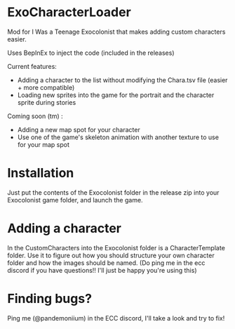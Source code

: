 # ExoCharacterLoader
Mod for I Was a Teenage Exocolonist that makes adding custom characters easier.

Uses BepInEx to inject the code (included in the releases)

Current features: 
- Adding a character to the list without modifying the Chara.tsv file (easier + more compatible)
- Loading new sprites into the game for the portrait and the character sprite during stories

Coming soon (tm) :
- Adding a new map spot for your character
- Use one of the game's skeleton animation with another texture to use for your map spot

# Installation

Just put the contents of the Exocolonist folder in the release zip into your Exocolonist game folder, and launch the game.

# Adding a character

In the CustomCharacters into the Exocolonist folder is a CharacterTemplate folder. Use it to figure out how you should structure your own character folder and how the images should be named. (Do ping me in the ecc discord if you have questions!! I'll just be happy you're using this)

# Finding bugs?

Ping me (@pandemoniium) in the ECC discord, I'll take a look and try to fix!
